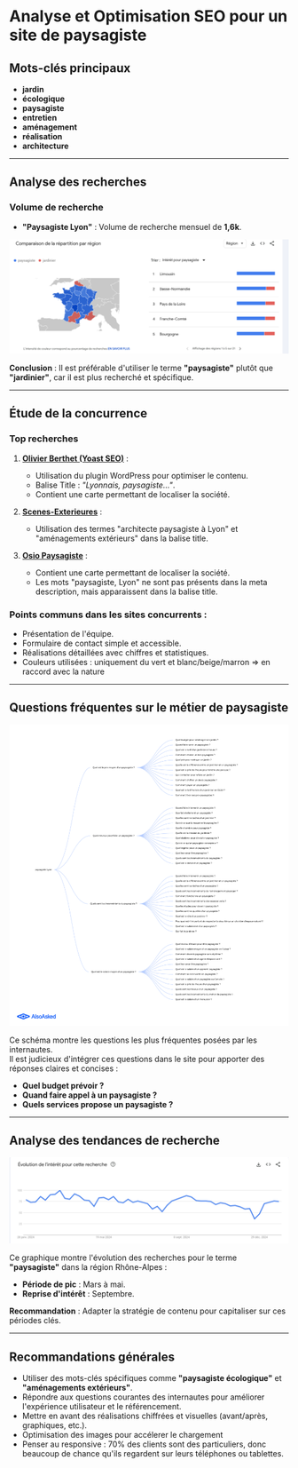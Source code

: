 # Analyse et Optimisation SEO pour un site de paysagiste

## Mots-clés principaux
- **jardin**
- **écologique**
- **paysagiste**
- **entretien**
- **aménagement**
- **réalisation**
- **architecture**

---

## Analyse des recherches
### Volume de recherche
- **"Paysagiste Lyon"** : Volume de recherche mensuel de **1,6k**.

![Répartition par région](france_paysagiste.png)

**Conclusion** : Il est préférable d'utiliser le terme **"paysagiste"** plutôt que **"jardinier"**, car il est plus recherché et spécifique.

---

## Étude de la concurrence
### Top recherches
1. **[Olivier Berthet (Yoast SEO)](https://www.olivier-berthet-paysagiste.fr)** :  
   - Utilisation du plugin WordPress pour optimiser le contenu.  
   - Balise Title : *"Lyonnais, paysagiste..."*.  
   - Contient une carte permettant de localiser la société.

2. **[Scenes-Exterieures](https://www.scenes-exterieures.com)** :  
   - Utilisation des termes "architecte paysagiste à Lyon" et "aménagements extérieurs" dans la balise title.

3. **[Osio Paysagiste](https://www.osio-paysagiste.com)** :  
   - Contient une carte permettant de localiser la société.  
   - Les mots "paysagiste, Lyon" ne sont pas présents dans la meta description, mais apparaissent dans la balise title.

### Points communs dans les sites concurrents :
- Présentation de l'équipe.
- Formulaire de contact simple et accessible.
- Réalisations détaillées avec chiffres et statistiques.
- Couleurs utilisées : uniquement du vert et blanc/beige/marron => en raccord avec la nature


---

## Questions fréquentes sur le métier de paysagiste
![Questions fréquentes](alsoasked-paysagiste-lyon.png)

Ce schéma montre les questions les plus fréquentes posées par les internautes.  
Il est judicieux d'intégrer ces questions dans le site pour apporter des réponses claires et concises :
- **Quel budget prévoir ?**
- **Quand faire appel à un paysagiste ?**
- **Quels services propose un paysagiste ?**

---

## Analyse des tendances de recherche
![Graphique des recherches](analyse_recherche.png)

Ce graphique montre l'évolution des recherches pour le terme **"paysagiste"** dans la région Rhône-Alpes :
- **Période de pic** : Mars à mai.
- **Reprise d'intérêt** : Septembre.

**Recommandation** : Adapter la stratégie de contenu pour capitaliser sur ces périodes clés.

---

## Recommandations générales
- Utiliser des mots-clés spécifiques comme **"paysagiste écologique"** et **"aménagements extérieurs"**.
- Répondre aux questions courantes des internautes pour améliorer l'expérience utilisateur et le référencement.
- Mettre en avant des réalisations chiffrées et visuelles (avant/après, graphiques, etc.).
- Optimisation des images pour accélerer le chargement
- Penser au responsive : 70% des clients sont des particuliers, donc beaucoup de chance qu'ils regardent sur leurs téléphones ou tablettes.

